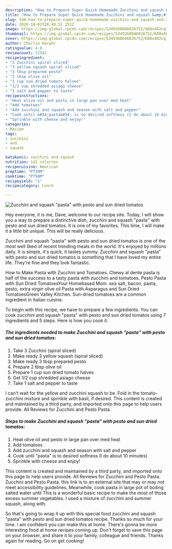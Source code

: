 ```yaml
---
description: "How to Prepare Super Quick Homemade Zucchini and squash &amp;#34;pasta&amp;#34; with pesto and sun dried tomatos"
title: "How to Prepare Super Quick Homemade Zucchini and squash &amp;#34;pasta&amp;#34; with pesto and sun dried tomatos"
slug: 548-how-to-prepare-super-quick-homemade-zucchini-and-squash-and-34-pasta-and-34-with-pesto-and-sun-dried-tomatos
date: 2020-10-01T20:40:51.251Z
image: https://img-global.cpcdn.com/recipes/5349368046026752/680x482cq70/zucchini-and-squash-pasta-with-pesto-and-sun-dried-tomatos-recipe-main-photo.jpg
thumbnail: https://img-global.cpcdn.com/recipes/5349368046026752/680x482cq70/zucchini-and-squash-pasta-with-pesto-and-sun-dried-tomatos-recipe-main-photo.jpg
cover: https://img-global.cpcdn.com/recipes/5349368046026752/680x482cq70/zucchini-and-squash-pasta-with-pesto-and-sun-dried-tomatos-recipe-main-photo.jpg
author: Charlie Harper
ratingvalue: 4.8
reviewcount: 22542
recipeingredient:
- "3 Zucchini spiral sliced"
- "3 yellow squash spiral sliced"
- "3 tbsp prepared pesto"
- "2 tbsp olive oil"
- "1 cup sun dried tomato halves"
- "1/2 cup shredded asiago cheese"
- "1 salt and pepper to taste"
recipeinstructions:
- "Heat olive oil and pesto in large pan over med heat"
- "Add tomatoes"
- "Add zucchini and squash and season with salt and pepper"
- "Cook until &#34;pasta&#34; is to desired softness (I do about 10 minutes)"
- "Sprinkle with cheese and enjoy!"
categories:
- Recipe
tags:
- zucchini
- and
- squash

katakunci: zucchini and squash 
nutrition: 141 calories
recipecuisine: American
preptime: "PT39M"
cooktime: "PT50M"
recipeyield: "1"
recipecategory: Lunch

---
```



![Zucchini and squash &#34;pasta&#34; with pesto and sun dried tomatos](https://img-global.cpcdn.com/recipes/5349368046026752/680x482cq70/zucchini-and-squash-pasta-with-pesto-and-sun-dried-tomatos-recipe-main-photo.jpg)

Hey everyone, it is me, Dave, welcome to our recipe site. Today, I will show you a way to prepare a distinctive dish, zucchini and squash &#34;pasta&#34; with pesto and sun dried tomatos. It is one of my favorites. This time, I will make it a little bit unique. This will be really delicious.

Zucchini and squash &#34;pasta&#34; with pesto and sun dried tomatos is one of the most well liked of recent trending meals in the world. It's enjoyed by millions daily. It is simple, it's quick, it tastes yummy. Zucchini and squash &#34;pasta&#34; with pesto and sun dried tomatos is something that I have loved my entire life. They're fine and they look fantastic.

How to Make Pasta with Zucchini and Tomatoes. Chewy al dente pasta is half of the success to a tasty pasta with zucchini and tomatoes. Pesto Pasta with Sun Dried TomatoesYour Homebased Mom. sea salt, bacon, pasta, pesto, extra virgin olive oil Pasta with Asparagus and Sun Dried TomatoesGreen Valley Kitchen. Sun-dried tomatoes are a common ingredient in Italian cuisine.


To begin with this recipe, we have to prepare a few ingredients. You can cook zucchini and squash &#34;pasta&#34; with pesto and sun dried tomatos using 7 ingredients and 5 steps. Here is how you cook it.

<!--inarticleads1-->

##### The ingredients needed to make Zucchini and squash &#34;pasta&#34; with pesto and sun dried tomatos:

1. Take 3 Zucchini (spiral sliced)
1. Make ready 3 yellow squash (spiral sliced)
1. Make ready 3 tbsp prepared pesto
1. Prepare 2 tbsp olive oil
1. Prepare 1 cup sun dried tomato halves
1. Get 1/2 cup shredded asiago cheese
1. Take 1 salt and pepper to taste


I can&#39;t wait for the yellow and zucchini squash to be. Fold in the tomato-zucchini mixture and sprinkle with basil, if desired. This content is created and maintained by a third party, and imported onto this page to help users provide. All Reviews for Zucchini and Pesto Pasta. 

<!--inarticleads2-->

##### Steps to make Zucchini and squash &#34;pasta&#34; with pesto and sun dried tomatos:

1. Heat olive oil and pesto in large pan over med heat
1. Add tomatoes
1. Add zucchini and squash and season with salt and pepper
1. Cook until &#34;pasta&#34; is to desired softness (I do about 10 minutes)
1. Sprinkle with cheese and enjoy!


This content is created and maintained by a third party, and imported onto this page to help users provide. All Reviews for Zucchini and Pesto Pasta. Zucchini and Pesto Pasta. this link is to an external site that may or may not meet accessibility guidelines. Meanwhile, cook pasta in large pot of boiling salted water until This is a wonderful basic recipe to make the most of those excess summer vegetables. I used a mixture of zucchini and summer squash, along with. 

So that's going to wrap it up with this special food zucchini and squash &#34;pasta&#34; with pesto and sun dried tomatos recipe. Thanks so much for your time. I am confident you can make this at home. There's gonna be more interesting food at home recipes coming up. Don't forget to save this page on your browser, and share it to your family, colleague and friends. Thanks again for reading. Go on get cooking!
